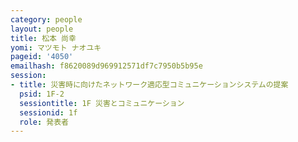 ```yaml
---
category: people
layout: people
title: 松本 尚幸
yomi: マツモト ナオユキ
pageid: '4050'
emailhash: f8620089d969912571df7c7950b5b95e
session:
- title: 災害時に向けたネットワーク適応型コミュニケーションシステムの提案
  psid: 1F-2
  sessiontitle: 1F 災害とコミュニケーション
  sessionid: 1f
  role: 発表者
---
```

